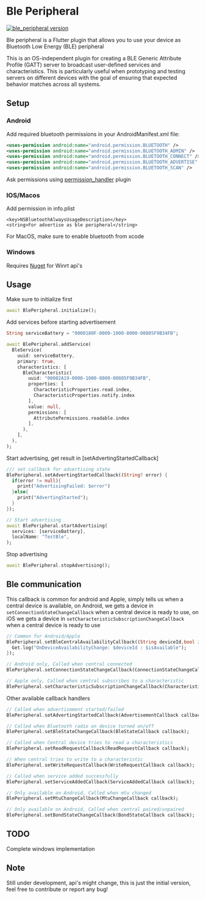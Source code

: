 # Ble Peripheral

[![ble_peripheral version](https://img.shields.io/pub/v/ble_peripheral?label=ble_peripheral)](https://pub.dev/packages/ble_peripheral)

Ble peripheral is a Flutter plugin that allows you to use your device as Bluetooth Low Energy (BLE) peripheral

This is an OS-independent plugin for creating a BLE Generic Attribute Profile (GATT) server to broadcast user-defined services and characteristics. This is particularly useful when prototyping and testing servers on different devices with the goal of ensuring that expected behavior matches across all systems.

## Setup

### Android

Add required bluetooth permissions in your AndroidManifest.xml file:

```xml
<uses-permission android:name="android.permission.BLUETOOTH" />
<uses-permission android:name="android.permission.BLUETOOTH_ADMIN" />
<uses-permission android:name="android.permission.BLUETOOTH_CONNECT" />
<uses-permission android:name="android.permission.BLUETOOTH_ADVERTISE" />
<uses-permission android:name="android.permission.BLUETOOTH_SCAN" />
```

Ask permissions using [permission_handler](https://pub.dev/packages/permission_handler) plugin

### IOS/Macos

Add permission in info.plist

```
<key>NSBluetoothAlwaysUsageDescription</key>
<string>For advertise as ble peripheral</string>
```

For MacOS, make sure to enable bluetooth from xcode

### Windows

Requires [Nuget](https://www.nuget.org/downloads) for Winrt api's

## Usage

Make sure to initialize first

```dart
await BlePeripheral.initialize();
```

Add services before starting advertisement

```dart
String serviceBattery = "0000180F-0000-1000-8000-00805F9B34FB";

await BlePeripheral.addService(
  BleService(
    uuid: serviceBattery,
    primary: true,
    characteristics: [
      BleCharacteristic(
        uuid: "00002A19-0000-1000-8000-00805F9B34FB",
        properties: [
          CharacteristicProperties.read.index,
          CharacteristicProperties.notify.index
        ],
        value: null,
        permissions: [
          AttributePermissions.readable.index
        ],
      ),
    ],
  ),
);
```

Start advertising, get result in [setAdvertingStartedCallback]

```dart
/// set callback for advertising state
BlePeripheral.setAdvertingStartedCallback((String? error) {
  if(error != null){
    print("AdvertisingFailed: $error")
  }else{
    print("AdvertingStarted");
  }
});

// Start advertising
await BlePeripheral.startAdvertising(
  services: [serviceBattery],
  localName: "TestBle",
);
```

Stop advertising

```dart
await BlePeripheral.stopAdvertising();
```

## Ble communication

This callback is common for android and Apple, simply tells us when a central device is available, on Android, we gets a device in `setConnectionStateChangeCallback` when a central device is ready to use, on iOS we gets a device in `setCharacteristicSubscriptionChangeCallback` when a central device is ready to use

```dart
// Common for Android/Apple
BlePeripheral.setBleCentralAvailabilityCallback((String deviceId,bool isAvailable) {
  Get.log("OnDeviceAvailabilityChange: $deviceId : $isAvailable");
});

// Android only, Called when central connected
BlePeripheral.setConnectionStateChangeCallback(ConnectionStateChangeCallback callback);

// Apple only, Called when central subscribes to a characteristic
BlePeripheral.setCharacteristicSubscriptionChangeCallback(CharacteristicSubscriptionChangeCallback callback);
```

Other available callback handlers

```dart
// Called when advertisement started/failed
BlePeripheral.setAdvertingStartedCallback(AdvertisementCallback callback);

// Called when Bluetooth radio on device turned on/off
BlePeripheral.setBleStateChangeCallback(BleStateCallback callback);

// Called when Central device tries to read a characteristics
BlePeripheral.setReadRequestCallback(ReadRequestCallback callback);

// When central tries to write to a characteristic
BlePeripheral.setWriteRequestCallback(WriteRequestCallback callback);

// Called when service added successfully
BlePeripheral.setServiceAddedCallback(ServiceAddedCallback callback);

// Only available on Android, Called when mtu changed
BlePeripheral.setMtuChangeCallback(MtuChangeCallback callback);

// Only available on Android, Called when central paired/unpaired
BlePeripheral.setBondStateChangeCallback(BondStateCallback callback);
```

## TODO

Complete windows implementation

## Note

Still under development, api's might change, this is just the initial version, feel free to contribute or report any bug!
